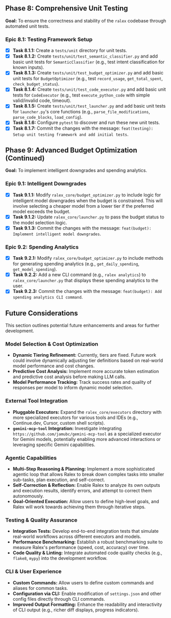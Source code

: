 ## Phase 8: Comprehensive Unit Testing

**Goal:** To ensure the correctness and stability of the `ralex` codebase through automated unit tests.

### Epic 8.1: Testing Framework Setup

- [x] **Task 8.1.1:** Create a `tests/unit` directory for unit tests.
- [x] **Task 8.1.2:** Create `tests/unit/test_semantic_classifier.py` and add basic unit tests for `SemanticClassifier` (e.g., test intent classification for known inputs).
- [x] **Task 8.1.3:** Create `tests/unit/test_budget_optimizer.py` and add basic unit tests for `BudgetOptimizer` (e.g., test `record_usage`, `get_total_spent`, `check_budget_status`).
- [x] **Task 8.1.4:** Create `tests/unit/test_code_executor.py` and add basic unit tests for `CodeExecutor` (e.g., test `execute_python_code` with simple valid/invalid code, timeout).
- [x] **Task 8.1.5:** Create `tests/unit/test_launcher.py` and add basic unit tests for `launcher.py`'s core functions (e.g., `parse_file_modifications`, `parse_code_blocks`, `load_config`).
- [x] **Task 8.1.6:** Configure `pytest` to discover and run these new unit tests.
- [x] **Task 8.1.7:** Commit the changes with the message: `feat(testing): Setup unit testing framework and add initial tests`.

## Phase 9: Advanced Budget Optimization (Continued)

**Goal:** To implement intelligent downgrades and spending analytics.

### Epic 9.1: Intelligent Downgrades

- [x] **Task 9.1.1:** Modify `ralex_core/budget_optimizer.py` to include logic for intelligent model downgrades when the budget is constrained. This will involve selecting a cheaper model from a lower tier if the preferred model exceeds the budget.
- [x] **Task 9.1.2:** Update `ralex_core/launcher.py` to pass the budget status to the model selection logic.
- [x] **Task 9.1.3:** Commit the changes with the message: `feat(budget): Implement intelligent model downgrades`.

### Epic 9.2: Spending Analytics

- [x] **Task 9.2.1:** Modify `ralex_core/budget_optimizer.py` to include methods for generating spending analytics (e.g., `get_daily_spending`, `get_model_spending`).
- [x] **Task 9.2.2:** Add a new CLI command (e.g., `ralex analytics`) to `ralex_core/launcher.py` that displays these spending analytics to the user.
- [x] **Task 9.2.3:** Commit the changes with the message: `feat(budget): Add spending analytics CLI command`.

## Future Considerations

This section outlines potential future enhancements and areas for further development.

### Model Selection & Cost Optimization

- **Dynamic Tiering Refinement:** Currently, tiers are fixed. Future work could involve dynamically adjusting tier definitions based on real-world model performance and cost changes.
- **Predictive Cost Analysis:** Implement more accurate token estimation and predictive cost analysis before making LLM calls.
- **Model Performance Tracking:** Track success rates and quality of responses per model to inform dynamic model selection.

### External Tool Integration

- **Pluggable Executors:** Expand the `ralex_core/executors` directory with more specialized executors for various tools and IDEs (e.g., Continue.dev, Cursor, custom shell scripts).
- **`gemini-mcp-tool` Integration:** Investigate integrating `https://github.com/jamubc/gemini-mcp-tool` as a specialized executor for Gemini models, potentially enabling more advanced interactions or leveraging specific Gemini capabilities.

### Agentic Capabilities

- **Multi-Step Reasoning & Planning:** Implement a more sophisticated agentic loop that allows Ralex to break down complex tasks into smaller sub-tasks, plan execution, and self-correct.
- **Self-Correction & Reflection:** Enable Ralex to analyze its own outputs and execution results, identify errors, and attempt to correct them autonomously.
- **Goal-Oriented Execution:** Allow users to define high-level goals, and Ralex will work towards achieving them through iterative steps.

### Testing & Quality Assurance

- **Integration Tests:** Develop end-to-end integration tests that simulate real-world workflows across different executors and models.
- **Performance Benchmarking:** Establish a robust benchmarking suite to measure Ralex's performance (speed, cost, accuracy) over time.
- **Code Quality & Linting:** Integrate automated code quality checks (e.g., `flake8`, `mypy`) into the development workflow.

### CLI & User Experience

- **Custom Commands:** Allow users to define custom commands and aliases for common tasks.
- **Configuration via CLI:** Enable modification of `settings.json` and other config files directly through CLI commands.
- **Improved Output Formatting:** Enhance the readability and interactivity of CLI output (e.g., richer diff displays, progress indicators).
